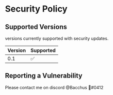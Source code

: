 # Security Policy

## Supported Versions

versions currently supported with security updates.

| Version | Supported          |
| ------- | ------------------ |
| 0.1     | :white_check_mark: |

## Reporting a Vulnerability

Please contact me on discord @Bacchus 🍷#0412
